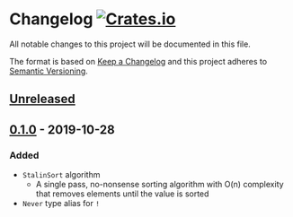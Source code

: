 # Changelog [![Crates.io][crate-badge]][crate]
All notable changes to this project will be documented in this file.

The format is based on [Keep a Changelog] and this project adheres to
[Semantic Versioning].

## [Unreleased]

## [0.1.0] - 2019-10-28
### Added
- `StalinSort` algorithm
  - A single pass, no-nonsense sorting algorithm with O(n) complexity that
    removes elements until the value is sorted
- `Never` type alias for `!`

[crate]:       https://crates.io/crates/bad
[crate-badge]: https://img.shields.io/crates/v/bad.svg

[Keep a Changelog]:    http://keepachangelog.com/en/1.0.0/
[Semantic Versioning]: http://semver.org/spec/v2.0.0.html

[Unreleased]: https://github.com/nvzqz/bad/compare/v0.1.0...HEAD
[0.1.0]:      https://github.com/nvzqz/bad/compare/v0.1.0...v0.1.0
